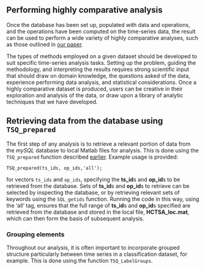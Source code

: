 ## Performing highly comparative analysis
<!--{#sec:analyzing}-->

Once the database has been set up, populated with data and operations, and the operations have been computed on the time-series data, the result can be used to perform a wide variety of highly comparative analyses, such as those outlined in [our paper](http://rsif.royalsocietypublishing.org/content/10/83/20130048.full).

The types of methods employed on a given dataset should be developed to suit specific time-series analysis tasks.
Setting up the problem, guiding the methodology, and interpreting the results requires strong scientific input that should draw on domain knowledge, the questions asked of the data, experience performing data analysis, and statistical considerations.
Once a highly comparative dataset is produced, users can be creative in their exploration and analysis of the data, or draw upon a library of analytic techniques that we have developed.

## Retrieving data from the database using `TSQ_prepared`

The first step of any analysis is to retrieve a relevant portion of data from the *mySQL* database to local Matlab files for analysis.
This is done using the `TSQ_prepared` function described [earlier](retrieving_calculating_writing.md).
Example usage is provided:

    TSQ_prepared(ts_ids, op_ids,'all');

for vectors `ts_ids` and `op_ids`, specifying the **ts\_id**s and **op\_id**s to be retrieved from the database.
Sets of **ts_id**s and **op_id**s to retrieve can be selected by inspecting the database, or by retrieving relevant sets of keywords using the `SQL_getids` function.
Running the code in this way, using the ‘all’ tag, ensures that the full range of **ts\_id**s and **op\_id**s specified are retrieved from the database and stored in the local file, **HCTSA_loc.mat**, which can then form the basis of subsequent analysis.


### Grouping elements
<!--{#sec:grouping_variables}-->

Throughout our analysis, it is often important to incorporate grouped structure particularly between time series in a classification dataset, for example.
This is done using the function `TSQ_LabelGroups`.